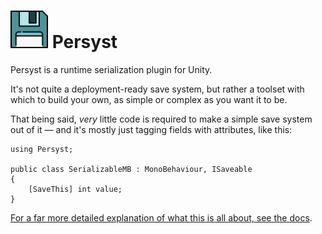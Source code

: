 # <img src="Assets/logo.svg" width="60"> Persyst 


Persyst is a runtime serialization plugin for Unity.

It's not quite a deployment-ready save system, but rather a toolset with which to build your own, as simple or complex as you want it to be. 

That being said, *very* little code is required to make a simple save system out of it &mdash; and it's mostly just tagging fields with attributes, like this:
```
using Persyst;

public class SerializableMB : MonoBehaviour, ISaveable
{
    [SaveThis] int value;
}
```

[For a far more detailed explanation of what this is all about, see the docs](https://pepeojeda.github.io/persyst-docs/).

